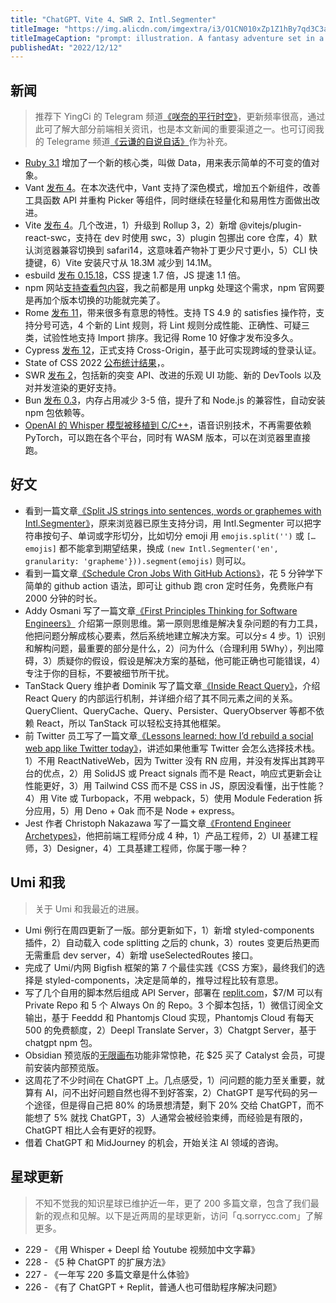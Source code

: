 ```yaml
---
title: "ChatGPT、Vite 4、SWR 2、Intl.Segmenter"
titleImage: "https://img.alicdn.com/imgextra/i3/O1CN010xZp1Z1hBy7qd3C3a_!!6000000004240-2-tps-2846-1576.png_1200x1200.jpg"
titleImageCaption: "prompt: illustration. A fantasy adventure set in a world where the three body problem has been solved, allowing for incredible feats of space travel and exploration"
publishedAt: "2022/12/12"
---
```


## 新闻
> 推荐下 YingCi 的 Telegram 频道[《咲奈的平行时空》](https://t.me/SakinaSpace)，更新频率很高，通过此可了解大部分前端相关资讯，也是本文新闻的重要渠道之一。也可订阅我的 Telegrame 频道[《云谦的自说自话》](https://t.me/yqtalk)作为补充。

* [Ruby 3.1](https://github.com/ruby/ruby/pull/6353) 增加了一个新的核心类，叫做 Data，用来表示简单的不可变的值对象。
* Vant [发布 4](https://zhuanlan.zhihu.com/p/589088487)。在本次迭代中，Vant 支持了深色模式，增加五个新组件，改善工具函数 API 并重构 Picker 等组件，同时继续在轻量化和易用性方面做出改进。
* Vite [发布 4](https://vitejs.dev/blog/announcing-vite4.html)。几个改进，1）升级到 Rollup 3，2）新增 @vitejs/plugin-react-swc，支持在 dev 时使用 swc，3）plugin 包挪出 core 仓库，4）默认浏览器兼容切换到 safari14，这意味着产物补丁更少尺寸更小，5）CLI 快捷键，6）Vite 安装尺寸从 18.3M 减少到 14.1M。
* esbuild [发布 0.15.18](https://github.com/evanw/esbuild/releases/tag/v0.15.18)，CSS 提速 1.7 倍，JS 提速 1.1 倍。
* npm 网站[支持查看包内容](https://github.blog/changelog/2022-12-06-explore-the-content-of-your-npm-packages-with-the-new-code-explorer/)，我之前都是用 unpkg 处理这个需求，npm 官网要是再加个版本切换的功能就完美了。
* Rome [发布 11](https://rome.tools/blog/2022/12/06/rome11/)，带来很多有意思的特性。支持 TS 4.9 的 satisfies 操作符，支持分号可选，4 个新的 Lint 规则，将 Lint 规则分成性能、正确性、可疑三类，试验性地支持 Import 排序。我记得 Rome 10 好像才发布没多久。
* Cypress [发布 12](https://www.cypress.io/blog/2022/12/06/announcing-cypress-12/)，正式支持 Cross-Origin，基于此可实现跨域的登录认证。
* State of CSS 2022 [公布统计结果](https://2022.stateofcss.com/en-US/)，。
* SWR [发布 2](https://swr.vercel.app/zh-CN/blog/swr-v2)，包括新的突变 API、改进的乐观 UI 功能、新的 DevTools 以及对并发渲染的更好支持。
* Bun [发布 0.3](https://bun.sh/blog/bun-v0.3.0)，内存占用减少 3-5 倍，提升了和 Node.js 的兼容性，自动安装 npm 包依赖等。
* [OpenAI 的 Whisper 模型被移植到 C/C++](https://github.com/ggerganov/whisper.cpp)，语音识别技术，不再需要依赖 PyTorch，可以跑在各个平台，同时有 WASM 版本，可以在浏览器里直接跑。

## 好文
* 看到一篇文章[《Split JS strings into sentences, words or graphemes with Intl.Segmenter》](https://www.stefanjudis.com/today-i-learned/how-to-split-javascript-strings-with-intl-segmenter/)，原来浏览器已原生支持分词，用 Intl.Segmenter 可以把字符串按句子、单词或字形切分，比如切分 emoji 用 `emojis.split('')` 或 `[…emojis]` 都不能拿到期望结果，换成 `(new Intl.Segmenter('en', granularity: 'grapheme'})).segment(emojis)` 则可以。
* 看到一篇文章[《Schedule Cron Jobs With GitHub Actions》](https://scribe.citizen4.eu/schedule-cron-jobs-with-github-actions-d279e8519cec)，花 5 分钟学下简单的 github action 语法，即可让 github 跑 cron 定时任务，免费账户有 2000 分钟的时长。
* Addy Osmani 写了一篇文章[《First Principles Thinking for Software Engineers》](https://addyosmani.com/blog/first-principles-thinking-software-engineers/) 介绍第一原则思维。第一原则思维是解决复杂问题的有力工具，他把问题分解成核心要素，然后系统地建立解决方案。可以分≤ 4 步。1）识别和解构问题，最重要的部分是什么，2）问为什么（合理利用 5Why），列出障碍，3）质疑你的假设，假设是解决方案的基础，他可能正确也可能错误，4）专注于你的目标，不要被细节所干扰。
* TanStack Query 维护者 Dominik 写了篇文章[《Inside React Query》](https://tkdodo.eu/blog/inside-react-query)，介绍 React Query 的内部运行机制，并详细介绍了其不同元素之间的关系。QueryClient、QueryCache、Query、Persister、QueryObserver 等都不依赖 React，所以 TanStack 可以轻松支持其他框架。
* 前 Twitter 员工写了一篇文章[《Lessons learned: how I’d rebuild a social web app like Twitter today》](https://paularmstrong.dev/blog/2022/11/28/lessons-learned-how-i-would-rebuild-twitter-today/)，讲述如果他重写 Twitter 会怎么选择技术栈。1）不用 ReactNativeWeb，因为 Twitter 没有 RN 应用，并没有发挥出其跨平台的优点，2）用 SolidJS 或 Preact signals 而不是 React，响应式更新会让性能更好，3）用 Tailwind CSS 而不是 CSS in JS，原因没看懂，出于性能？4）用 Vite 或 Turbopack，不用 webpack，5）使用 Module Federation 拆分应用，5）用 Deno + Oak 而不是 Node + express。
* Jest 作者 Christoph Nakazawa 写了一篇文章[《Frontend Engineer Archetypes》](https://cpojer.net/posts/frontend-engineering-archetypes)，他把前端工程师分成 4 种，1）产品工程师，2）UI 基建工程师，3）Designer，4）工具基建工程师，你属于哪一种？

## Umi 和我
> 关于 Umi 和我最近的进展。

* Umi 例行在周四更新了一版。部分更新如下，1）新增 styled-components 插件，2）自动载入 code splitting 之后的 chunk，3）routes 变更后热更而无需重启 dev server，4）新增 useSelectedRoutes 接口。
* 完成了 Umi/内网 Bigfish 框架的第 7 个最佳实践《CSS 方案》，最终我们的选择是 styled-components，决定是简单的，推导过程比较有意思。
* 写了几个自用的脚本然后组成 API Server，部署在 [replit.com](https://replit.com/)，$7/M 可以有 Private Repo 和 5 个 Always On 的 Repo。3 个脚本包括，1）微信订阅全文输出，基于 Feeddd 和 Phantomjs Cloud 实现，Phantomjs Cloud 有每天 500 的免费额度，2）Deepl Translate Server，3）Chatgpt Server，基于 chatgpt npm 包。
* Obsidian 预览版的[无限画布](https://forum.obsidian.md/t/obsidian-release-v1-1-0-insider-build/48954)功能非常惊艳，花 $25 买了 Catalyst 会员，可提前安装内部预览版。
* 这周花了不少时间在 ChatGPT 上。几点感受，1）问问题的能力至关重要，就算有 AI，问不出好问题自然也得不到好答案，2）ChatGPT 是写代码的另一个途径，但是得自己把 80% 的场景想清楚，剩下 20% 交给 ChatGPT，而不能想了 5% 就找 ChatGPT，3）人通常会被经验束缚，而经验是有限的，ChatGPT 相比人会有更好的视野。
* 借着 ChatGPT 和 MidJourney 的机会，开始关注 AI 领域的咨询。

## 星球更新
> 不知不觉我的知识星球已维护近一年，更了 200 多篇文章，包含了我们最新的观点和见解。以下是近两周的星球更新，访问「q.sorrycc.com」了解更多。

* 229 - 《用 Whisper + Deepl 给 Youtube 视频加中文字幕》
* 228 - 《5 种 ChatGPT 的扩展方法》
* 227 - 《一年写 220 多篇文章是什么体验》
* 226 - 《有了 ChatGPT + Replit，普通人也可借助程序解决问题》

